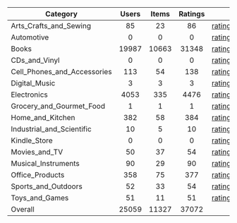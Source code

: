 | Category | Users | Items | Ratings |  |  |  | 
 |----------|:-----:|:-----:|:-----:|:-----:|:-----:|:-----:|
Arts_Crafts_and_Sewing | 85 | 23 | 86 | [ratings](https://ciir.cs.umass.edu/downloads/XMarket/FULL/br/Arts_Crafts_and_Sewing/ratings_br_Arts_Crafts_and_Sewing.txt.gz) | [reviews](https://ciir.cs.umass.edu/downloads/XMarket/FULL/br/Arts_Crafts_and_Sewing/reviews_br_Arts_Crafts_and_Sewing.json.gz) | [metadata](https://ciir.cs.umass.edu/downloads/XMarket/FULL/br/Arts_Crafts_and_Sewing/metadata_br_Arts_Crafts_and_Sewing.json.gz) |  
Automotive | 0 | 0 | 0 | [ratings](https://ciir.cs.umass.edu/downloads/XMarket/FULL/br/Automotive/ratings_br_Automotive.txt.gz) | [reviews](https://ciir.cs.umass.edu/downloads/XMarket/FULL/br/Automotive/reviews_br_Automotive.json.gz) | [metadata](https://ciir.cs.umass.edu/downloads/XMarket/FULL/br/Automotive/metadata_br_Automotive.json.gz) |  
Books | 19987 | 10663 | 31348 | [ratings](https://ciir.cs.umass.edu/downloads/XMarket/FULL/br/Books/ratings_br_Books.txt.gz) | [reviews](https://ciir.cs.umass.edu/downloads/XMarket/FULL/br/Books/reviews_br_Books.json.gz) | [metadata](https://ciir.cs.umass.edu/downloads/XMarket/FULL/br/Books/metadata_br_Books.json.gz) |  
CDs_and_Vinyl | 0 | 0 | 0 | [ratings](https://ciir.cs.umass.edu/downloads/XMarket/FULL/br/CDs_and_Vinyl/ratings_br_CDs_and_Vinyl.txt.gz) | [reviews](https://ciir.cs.umass.edu/downloads/XMarket/FULL/br/CDs_and_Vinyl/reviews_br_CDs_and_Vinyl.json.gz) | [metadata](https://ciir.cs.umass.edu/downloads/XMarket/FULL/br/CDs_and_Vinyl/metadata_br_CDs_and_Vinyl.json.gz) |  
Cell_Phones_and_Accessories | 113 | 54 | 138 | [ratings](https://ciir.cs.umass.edu/downloads/XMarket/FULL/br/Cell_Phones_and_Accessories/ratings_br_Cell_Phones_and_Accessories.txt.gz) | [reviews](https://ciir.cs.umass.edu/downloads/XMarket/FULL/br/Cell_Phones_and_Accessories/reviews_br_Cell_Phones_and_Accessories.json.gz) | [metadata](https://ciir.cs.umass.edu/downloads/XMarket/FULL/br/Cell_Phones_and_Accessories/metadata_br_Cell_Phones_and_Accessories.json.gz) |  
Digital_Music | 3 | 3 | 3 | [ratings](https://ciir.cs.umass.edu/downloads/XMarket/FULL/br/Digital_Music/ratings_br_Digital_Music.txt.gz) | [reviews](https://ciir.cs.umass.edu/downloads/XMarket/FULL/br/Digital_Music/reviews_br_Digital_Music.json.gz) | [metadata](https://ciir.cs.umass.edu/downloads/XMarket/FULL/br/Digital_Music/metadata_br_Digital_Music.json.gz) |  
Electronics | 4053 | 335 | 4476 | [ratings](https://ciir.cs.umass.edu/downloads/XMarket/FULL/br/Electronics/ratings_br_Electronics.txt.gz) | [reviews](https://ciir.cs.umass.edu/downloads/XMarket/FULL/br/Electronics/reviews_br_Electronics.json.gz) | [metadata](https://ciir.cs.umass.edu/downloads/XMarket/FULL/br/Electronics/metadata_br_Electronics.json.gz) |  
Grocery_and_Gourmet_Food | 1 | 1 | 1 | [ratings](https://ciir.cs.umass.edu/downloads/XMarket/FULL/br/Grocery_and_Gourmet_Food/ratings_br_Grocery_and_Gourmet_Food.txt.gz) | [reviews](https://ciir.cs.umass.edu/downloads/XMarket/FULL/br/Grocery_and_Gourmet_Food/reviews_br_Grocery_and_Gourmet_Food.json.gz) | [metadata](https://ciir.cs.umass.edu/downloads/XMarket/FULL/br/Grocery_and_Gourmet_Food/metadata_br_Grocery_and_Gourmet_Food.json.gz) |  
Home_and_Kitchen | 382 | 58 | 384 | [ratings](https://ciir.cs.umass.edu/downloads/XMarket/FULL/br/Home_and_Kitchen/ratings_br_Home_and_Kitchen.txt.gz) | [reviews](https://ciir.cs.umass.edu/downloads/XMarket/FULL/br/Home_and_Kitchen/reviews_br_Home_and_Kitchen.json.gz) | [metadata](https://ciir.cs.umass.edu/downloads/XMarket/FULL/br/Home_and_Kitchen/metadata_br_Home_and_Kitchen.json.gz) |  
Industrial_and_Scientific | 10 | 5 | 10 | [ratings](https://ciir.cs.umass.edu/downloads/XMarket/FULL/br/Industrial_and_Scientific/ratings_br_Industrial_and_Scientific.txt.gz) | [reviews](https://ciir.cs.umass.edu/downloads/XMarket/FULL/br/Industrial_and_Scientific/reviews_br_Industrial_and_Scientific.json.gz) | [metadata](https://ciir.cs.umass.edu/downloads/XMarket/FULL/br/Industrial_and_Scientific/metadata_br_Industrial_and_Scientific.json.gz) |  
Kindle_Store | 0 | 0 | 0 | [ratings](https://ciir.cs.umass.edu/downloads/XMarket/FULL/br/Kindle_Store/ratings_br_Kindle_Store.txt.gz) | [reviews](https://ciir.cs.umass.edu/downloads/XMarket/FULL/br/Kindle_Store/reviews_br_Kindle_Store.json.gz) | [metadata](https://ciir.cs.umass.edu/downloads/XMarket/FULL/br/Kindle_Store/metadata_br_Kindle_Store.json.gz) |  
Movies_and_TV | 50 | 37 | 54 | [ratings](https://ciir.cs.umass.edu/downloads/XMarket/FULL/br/Movies_and_TV/ratings_br_Movies_and_TV.txt.gz) | [reviews](https://ciir.cs.umass.edu/downloads/XMarket/FULL/br/Movies_and_TV/reviews_br_Movies_and_TV.json.gz) | [metadata](https://ciir.cs.umass.edu/downloads/XMarket/FULL/br/Movies_and_TV/metadata_br_Movies_and_TV.json.gz) |  
Musical_Instruments | 90 | 29 | 90 | [ratings](https://ciir.cs.umass.edu/downloads/XMarket/FULL/br/Musical_Instruments/ratings_br_Musical_Instruments.txt.gz) | [reviews](https://ciir.cs.umass.edu/downloads/XMarket/FULL/br/Musical_Instruments/reviews_br_Musical_Instruments.json.gz) | [metadata](https://ciir.cs.umass.edu/downloads/XMarket/FULL/br/Musical_Instruments/metadata_br_Musical_Instruments.json.gz) |  
Office_Products | 358 | 75 | 377 | [ratings](https://ciir.cs.umass.edu/downloads/XMarket/FULL/br/Office_Products/ratings_br_Office_Products.txt.gz) | [reviews](https://ciir.cs.umass.edu/downloads/XMarket/FULL/br/Office_Products/reviews_br_Office_Products.json.gz) | [metadata](https://ciir.cs.umass.edu/downloads/XMarket/FULL/br/Office_Products/metadata_br_Office_Products.json.gz) |  
Sports_and_Outdoors | 52 | 33 | 54 | [ratings](https://ciir.cs.umass.edu/downloads/XMarket/FULL/br/Sports_and_Outdoors/ratings_br_Sports_and_Outdoors.txt.gz) | [reviews](https://ciir.cs.umass.edu/downloads/XMarket/FULL/br/Sports_and_Outdoors/reviews_br_Sports_and_Outdoors.json.gz) | [metadata](https://ciir.cs.umass.edu/downloads/XMarket/FULL/br/Sports_and_Outdoors/metadata_br_Sports_and_Outdoors.json.gz) |  
Toys_and_Games | 51 | 11 | 51 | [ratings](https://ciir.cs.umass.edu/downloads/XMarket/FULL/br/Toys_and_Games/ratings_br_Toys_and_Games.txt.gz) | [reviews](https://ciir.cs.umass.edu/downloads/XMarket/FULL/br/Toys_and_Games/reviews_br_Toys_and_Games.json.gz) | [metadata](https://ciir.cs.umass.edu/downloads/XMarket/FULL/br/Toys_and_Games/metadata_br_Toys_and_Games.json.gz) |  
Overall | 25059 | 11327 | 37072 |  |  |  |
